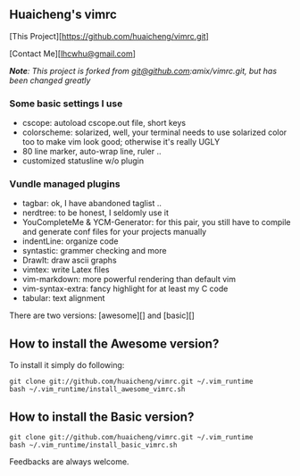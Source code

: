 ## Huaicheng's vimrc ##

[This Project][https://github.com/huaicheng/vimrc.git]

[Contact Me][lhcwhu@gmail.com]

*__Note__: This project is forked from git@github.com:amix/vimrc.git, but has
been changed greatly*

### Some basic settings I use ###

* cscope: autoload cscope.out file, short keys
* colorscheme: solarized, well, your terminal needs to use solarized color
too to make vim look good; otherwise it's really UGLY
* 80 line marker, auto-wrap line, ruler ..
* customized statusline w/o plugin

### Vundle managed plugins ###

* tagbar: ok, I have abandoned taglist ..
* nerdtree: to be honest, I seldomly use it
* YouCompleteMe & YCM-Generator: for this pair, you still have to compile and
generate conf files for your projects manually
* indentLine: organize code 
* syntastic: grammer checking and more
* DrawIt: draw ascii graphs
* vimtex: write Latex files
* vim-markdown: more powerful rendering than default vim
* vim-syntax-extra: fancy highlight for at least my C code
* tabular: text alignment

There are two versions: [awesome][] and [basic][]

## How to install the Awesome version?
To install it simply do following:

	git clone git://github.com/huaicheng/vimrc.git ~/.vim_runtime
	bash ~/.vim_runtime/install_awesome_vimrc.sh


## How to install the Basic version?

	git clone git://github.com/huaicheng/vimrc.git ~/.vim_runtime
	bash ~/.vim_runtime/install_basic_vimrc.sh


Feedbacks are always welcome.
